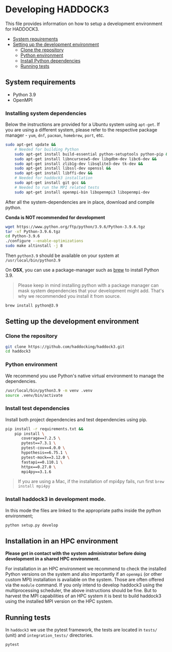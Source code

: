 # Developing HADDOCK3

This file provides information on how to setup a development environment for HADDOCK3.

- [System requirements](#system-requirements)
- [Setting up the development environment](#setting-up-the-development-environment)
  - [Clone the repository](#clone-the-repository)
  - [Python environment](#python-environment)
  - [Install Python dependencies](#install-python-dependencies)
  - [Running tests](#running-tests)

## System requirements

- Python 3.9
- OpenMPI

### Installing system dependencies

Below the instructions are provided for a Ubuntu system using `apt-get`. If you are using a different system, please refer to the respective package manager - `yum`, `dnf`, `pacman`, `homebrew`, `port`, etc.

```bash
sudo apt-get update &&
    # Needed for building Python
    sudo apt-get install build-essential python-setuptools python-pip &&
    sudo apt-get install libncursesw5-dev libgdbm-dev libc6-dev &&
    sudo apt-get install zlib1g-dev libsqlite3-dev tk-dev &&
    sudo apt-get install libssl-dev openssl &&
    sudo apt-get install libffi-dev &&
    # Needed for haddock3 installation
    sudo apt-get install git gcc &&
    # Needed to run the MPI related tests
    sudo apt-get install openmpi-bin libopenmpi3 libopenmpi-dev
```

After all the system-dependencies are in place, download and compile python.

**Conda is NOT recommended for development**

```bash
wget https://www.python.org/ftp/python/3.9.6/Python-3.9.6.tgz
tar -xf Python-3.9.6.tgz
cd Python-3.9.6
./configure --enable-optimizations
sudo make altinstall -j 8
```

Then `python3.9` should be available on your system at `/usr/local/bin/python3.9`

On **OSX**, you can use a package-manager such as [brew](https://brew.sh) to install Python 3.9.

> Please keep in mind installing python with a package manager can mask system dependencies that your development might add. That's why we recommended you install it from source.

```bash
brew install python@3.9
```

## Setting up the development environment

### Clone the repository

```bash
git clone https://github.com/haddocking/haddock3.git
cd haddock3
```

### Python environment

We recommend you use Python's native virtual environment to manage the dependencies.

```bash
/usr/local/bin/python3.9 -m venv .venv
source .venv/bin/activate
```

### Install test dependencies

Install both project dependencies and test dependencies using pip.

```bash
pip install -r requirements.txt &&
    pip install \
       coverage==7.2.5 \
       pytest==7.3.1 \
       pytest-cov==4.0.0 \
       hypothesis==6.75.1 \
       pytest-mock==3.12.0 \
       fastapi==0.110.1 \
       httpx==0.27.0 \
       mpi4py==3.1.6
```

> If you are using a Mac, if the installation of mpi4py fails, run first `brew install mpi4py`

### Install haddock3 in development mode.

In this mode the files are linked to the appropriate paths inside the python environment;

```bash
python setup.py develop
```

## Installation in an HPC environment

**Please get in contact with the system administrator before doing development in a shared HPC environment.**

For installation in an HPC environment we recommend to check the installed Python versions on the system and also importantly if an `openmpi` (or other custom MPI) installation is available on the system.
Those are often offered via the `module` command.
If you only intend to develop haddock3 using the multiprocessing scheduler, the above instructions should be fine. But to harvest the MPI capabilities of an HPC system it is best to build haddock3 using the installed MPI version on the HPC system.

## Running tests

In `haddock3` we use the pytest framework, the tests are located in `tests/` (unit) and `integration_tests/` directories.

```bash
pytest
```
